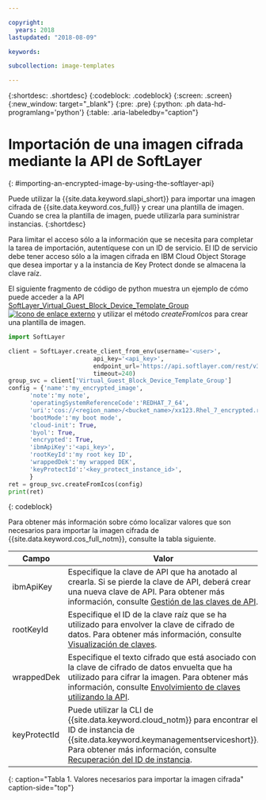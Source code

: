 ```yaml
---

copyright:
  years: 2018
lastupdated: "2018-08-09"

keywords:

subcollection: image-templates

---
```


{:shortdesc: .shortdesc}
{:codeblock: .codeblock}
{:screen: .screen}
{:new_window: target="_blank"}
{:pre: .pre}
{:python: .ph data-hd-programlang='python'}
{:table: .aria-labeledby="caption"}


# Importación de una imagen cifrada mediante la API de SoftLayer
{: #importing-an-encrypted-image-by-using-the-softlayer-api}

Puede utilizar la {{site.data.keyword.slapi_short}} para importar una imagen cifrada de {{site.data.keyword.cos_full}} y crear una plantilla de imagen. Cuando se crea la plantilla de imagen, puede utilizarla para suministrar instancias.
{:shortdesc}

Para limitar el acceso sólo a la información que se necesita para completar la tarea de importación, autentíquese con un ID de servicio. El ID de servicio debe tener acceso sólo a la imagen cifrada en IBM Cloud Object Storage que desea importar y a la instancia de Key Protect donde se almacena la clave raíz.  

El siguiente fragmento de código de python muestra un ejemplo de cómo puede acceder a la API [SoftLayer_Virtual_Guest_Block_Device_Template_Group ![Icono de enlace externo](../../icons/launch-glyph.svg "Icono de enlace externo")](https://softlayer.github.io/reference/services/SoftLayer_Virtual_Guest_Block_Device_Template_Group/) y utilizar el método _createFromIcos_ para crear una plantilla de imagen.

```python
import SoftLayer

client = SoftLayer.create_client_from_env(username='<user>',
                        api_key='<api_key>',
                        endpoint_url='https://api.softlayer.com/rest/v3',
                        timeout=240)
group_svc = client['Virtual_Guest_Block_Device_Template_Group']
config = {'name':'my_encrypted_image',
      'note':'my note',
      'operatingSystemReferenceCode':'REDHAT_7_64',
      'uri':'cos://<region_name>/<bucket_name>/xx123.Rhel_7_encrypted.raw',
      'bootMode':'my boot mode',
      'cloud-init': True,
      'byol': True,
      'encrypted': True,
      'ibmApiKey':'<api_key>',
      'rootKeyId':'my root key ID',
      'wrappedDek':'my wrapped DEK',
      'keyProtectId':'<key_protect_instance_id>',
      }
ret = group_svc.createFromIcos(config)
print(ret)
```
{: codeblock}


Para obtener más información sobre cómo localizar valores que son necesarios para importar la imagen cifrada de {{site.data.keyword.cos_full_notm}}, consulte la tabla siguiente.

| Campo    | Valor   |
| -------- | ------- |
| ibmApiKey | Especifique la clave de API que ha anotado al crearla. Si se pierde la clave de API, deberá crear una nueva clave de API. Para obtener más información, consulte [Gestión de las claves de API](/docs/iam?topic=iam-userapikey). |
| rootKeyId | Especifique el ID de la clave raíz que se ha utilizado para envolver la clave de cifrado de datos. Para obtener más información, consulte [Visualización de claves](/docs/services/key-protect?topic=key-protect-view-keys#view-keys). |
| wrappedDek | Especifique el texto cifrado que está asociado con la clave de cifrado de datos envuelta que ha utilizado para cifrar la imagen. Para obtener más información, consulte [Envolvimiento de claves utilizando la API](/docs/services/key-protect?topic=key-protect-wrap-keys#wrap-keys). |
| keyProtectId | Puede utilizar la CLI de {{site.data.keyword.cloud_notm}} para encontrar el ID de instancia de {{site.data.keyword.keymanagementserviceshort}}. Para obtener más información, consulte [Recuperación del ID de instancia](/docs/services/key-protect?topic=key-protect-retrieve-instance-ID#retrieve-instance-ID). |
{: caption="Tabla 1. Valores necesarios para importar la imagen cifrada" caption-side="top"}
